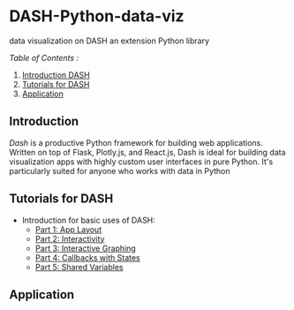 # DASH-Python-data-viz
data visualization on DASH an extension Python library 

*_Table of Contents_ :*

1. [Introduction DASH](#introduction)
2. [Tutorials for DASH](#tutorials-for-dash)
3. [Application](#application)


## Introduction

_Dash_ is a productive Python framework for building web applications. Written on top of Flask, Plotly.js, and React.js, Dash is ideal for building data visualization apps with highly custom user interfaces in pure Python. It's particularly suited for anyone who works with data in Python

## Tutorials for DASH
* Introduction for basic uses of DASH:
  * [Part 1: App Layout](https://dash.plot.ly/getting-started)
  * [Part 2: Interactivity](https://dash.plot.ly/getting-started-part-2)
  * [Part 3: Interactive Graphing](https://dash.plot.ly/interactive-graphing)
  * [Part 4: Callbacks with States](https://dash.plot.ly/state)
  * [Part 5: Shared Variables](https://dash.plot.ly/sharing-data-between-callbacks)

## Application


